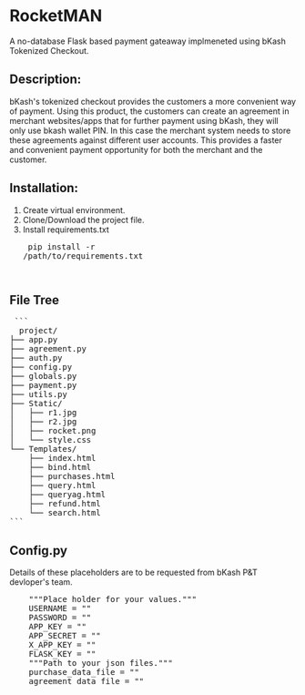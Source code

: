 # RocketMAN
A no-database Flask based payment gateaway implmeneted using bKash Tokenized Checkout.

## Description:
bKash's tokenized checkout provides the customers a more convenient way of payment. Using this product, the customers can create an agreement in merchant websites/apps that for further payment using bKash, they will only use bkash wallet PIN. In this case the merchant system needs to store these agreements against different user accounts. This provides a faster and convenient payment opportunity for both the merchant and the customer.

## Installation:
1. Create virtual environment.
2. Clone/Download the project file.
3. Install requirements.txt <pre> pip install -r /path/to/requirements.txt <pre>

## File Tree
<pre> ``` 
  project/
├── app.py
├── agreement.py
├── auth.py
├── config.py
├── globals.py
├── payment.py
├── utils.py
├── Static/
│   ├── r1.jpg
│   ├── r2.jpg
│   ├── rocket.png
│   └── style.css
└── Templates/
    ├── index.html
    ├── bind.html
    ├── purchases.html
    ├── query.html
    ├── queryag.html
    ├── refund.html
    └── search.html
``` </pre>

## Config.py
Details of these placeholders are to be requested from bKash P&T devloper's team.
<pre>
    """Place holder for your values."""
    USERNAME = "<your_username>"
    PASSWORD = "<your_password>"
    APP_KEY = "<your_app_key>"
    APP_SECRET = "<your_app_secret>"
    X_APP_KEY = "<your_x_app_key>"
    FLASK_KEY = "<your_flask_key>"
    """Path to your json files."""
    purchase_data_file = "<path_to_purchases_file>"
    agreement_data_file = "<path_to_agreement_file>"
</pre>
